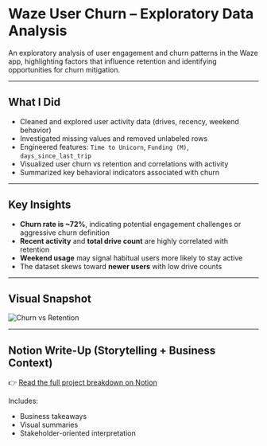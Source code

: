 # Waze User Churn – Exploratory Data Analysis

An exploratory analysis of user engagement and churn patterns in the Waze app, highlighting factors that influence retention and identifying opportunities for churn mitigation.

---

## What I Did

- Cleaned and explored user activity data (drives, recency, weekend behavior)
- Investigated missing values and removed unlabeled rows
- Engineered features: `Time to Unicorn`, `Funding (M)`, `days_since_last_trip`
- Visualized user churn vs retention and correlations with activity
- Summarized key behavioral indicators associated with churn

---

## Key Insights

- **Churn rate is ~72%**, indicating potential engagement challenges or aggressive churn definition
- **Recent activity** and **total drive count** are highly correlated with retention
- **Weekend usage** may signal habitual users more likely to stay active
- The dataset skews toward **newer users** with low drive counts

---

## Visual Snapshot

![Churn vs Retention](churn_vs_retained.png)

---

## Notion Write-Up (Storytelling + Business Context)

👉 [Read the full project breakdown on Notion](https://www.notion.so/Waze-User-Churn-Capstone-Project-1cd9764c600680768bc9e8d0ba1497d8?pvs=4)

Includes:
- Business takeaways
- Visual summaries
- Stakeholder-oriented interpretation